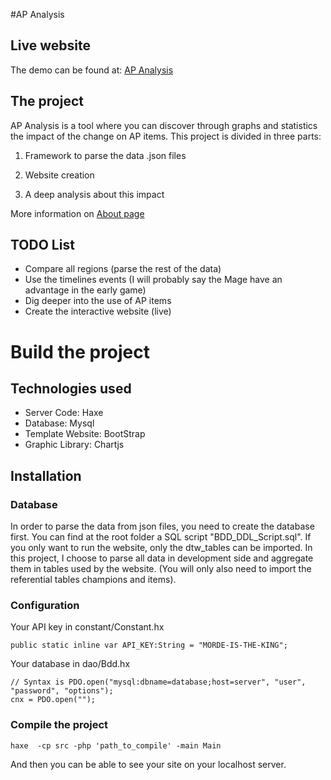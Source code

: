 #AP Analysis

## Live website
The demo can be found at: [AP Analysis](http://www.meilleursjeux.net/APAnalysis)

## The project
AP Analysis is a tool where you can discover through graphs and statistics the impact of the change on AP items. 
This project is divided in three parts:

1) Framework to parse the data .json files

2) Website creation

3) A deep analysis about this impact

More information on [About page](http://www.meilleursjeux.net/APAnalysis/about/)

## TODO List

* Compare all regions (parse the rest of the data)
* Use the timelines events (I will probably say the Mage have an advantage in the early game)
* Dig deeper into the use of AP items
* Create the interactive website (live)

# Build the project

## Technologies used

* Server Code: Haxe
* Database: Mysql
* Template Website: BootStrap
* Graphic Library: Chartjs

## Installation

### Database
In order to parse the data from json files, you need to create the database first. You can find at the root folder a SQL script "BDD_DDL_Script.sql". If you only want to run the website, only the dtw_tables can be imported. In this project, I choose to parse all data in development side and aggregate them in tables used by the website. (You will only also need to import the referential tables champions and items).

### Configuration

Your API key in constant/Constant.hx

    public static inline var API_KEY:String = "MORDE-IS-THE-KING";

Your database in dao/Bdd.hx

    // Syntax is PDO.open("mysql:dbname=database;host=server", "user", "password", "options");
    cnx = PDO.open("");

### Compile the project

    haxe  -cp src -php 'path_to_compile' -main Main

And then you can be able to see your site on your localhost server.
